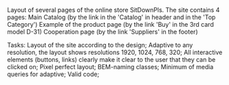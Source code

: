 Layout of several pages of the online store SitDownPls.
The site contains 4 pages:
Main
Catalog (by the link in the 'Catalog' in header and in the 'Top Category')
Example of the product page (by the link 'Buy' in the 3rd card model D-31)
Cooperation page (by the link 'Suppliers' in the footer)

Tasks:
Layout of the site according to the design;
Adaptive to any resolution, the layout shows resolutions 1920, 1024, 768, 320;
All interactive elements (buttons, links) clearly make it clear to the user that they can be clicked on;
Pixel perfect layout;
BEM-naming classes;
Minimum of media queries for adaptive;
Valid code;
